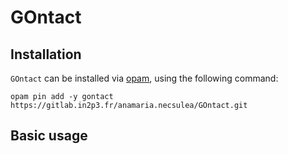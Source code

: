 # GOntact

## Installation

`GOntact` can be installed via [opam](http://opam.ocaml.org/), using
the following command:

```
opam pin add -y gontact https://gitlab.in2p3.fr/anamaria.necsulea/GOntact.git
```

## Basic usage

